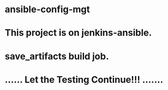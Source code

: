 # ansible-config-mgt
# This project is on jenkins-ansible.
# save_artifacts build job.
# ...... Let the Testing Continue!!! .......
